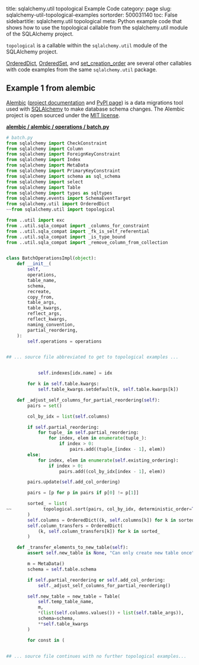 title: sqlalchemy.util topological Example Code
category: page
slug: sqlalchemy-util-topological-examples
sortorder: 500031140
toc: False
sidebartitle: sqlalchemy.util topological
meta: Python example code that shows how to use the topological callable from the sqlalchemy.util module of the SQLAlchemy project.


`topological` is a callable within the `sqlalchemy.util` module of the SQLAlchemy project.

<a href="/sqlalchemy-util-ordereddict-examples.html">OrderedDict</a>,
<a href="/sqlalchemy-util-orderedset-examples.html">OrderedSet</a>,
and <a href="/sqlalchemy-util-set-creation-order-examples.html">set_creation_order</a>
are several other callables with code examples from the same `sqlalchemy.util` package.

## Example 1 from alembic
[Alembic](https://github.com/sqlalchemy/alembic)
([project documentation](https://alembic.sqlalchemy.org/) and
[PyPI page](https://pypi.org/project/alembic/))
is a data migrations tool used with [SQLAlchemy](/sqlalchemy.html) to make
database schema changes. The Alembic project is open sourced under the
[MIT license](https://github.com/sqlalchemy/alembic/blob/master/LICENSE).

[**alembic / alembic / operations / batch.py**](https://github.com/sqlalchemy/alembic/blob/master/alembic/operations/batch.py)

```python
# batch.py
from sqlalchemy import CheckConstraint
from sqlalchemy import Column
from sqlalchemy import ForeignKeyConstraint
from sqlalchemy import Index
from sqlalchemy import MetaData
from sqlalchemy import PrimaryKeyConstraint
from sqlalchemy import schema as sql_schema
from sqlalchemy import select
from sqlalchemy import Table
from sqlalchemy import types as sqltypes
from sqlalchemy.events import SchemaEventTarget
from sqlalchemy.util import OrderedDict
~~from sqlalchemy.util import topological

from ..util import exc
from ..util.sqla_compat import _columns_for_constraint
from ..util.sqla_compat import _fk_is_self_referential
from ..util.sqla_compat import _is_type_bound
from ..util.sqla_compat import _remove_column_from_collection


class BatchOperationsImpl(object):
    def __init__(
        self,
        operations,
        table_name,
        schema,
        recreate,
        copy_from,
        table_args,
        table_kwargs,
        reflect_args,
        reflect_kwargs,
        naming_convention,
        partial_reordering,
    ):
        self.operations = operations


## ... source file abbreviated to get to topological examples ...


            self.indexes[idx.name] = idx

        for k in self.table.kwargs:
            self.table_kwargs.setdefault(k, self.table.kwargs[k])

    def _adjust_self_columns_for_partial_reordering(self):
        pairs = set()

        col_by_idx = list(self.columns)

        if self.partial_reordering:
            for tuple_ in self.partial_reordering:
                for index, elem in enumerate(tuple_):
                    if index > 0:
                        pairs.add((tuple_[index - 1], elem))
        else:
            for index, elem in enumerate(self.existing_ordering):
                if index > 0:
                    pairs.add((col_by_idx[index - 1], elem))

        pairs.update(self.add_col_ordering)

        pairs = [p for p in pairs if p[0] != p[1]]

        sorted_ = list(
~~            topological.sort(pairs, col_by_idx, deterministic_order=True)
        )
        self.columns = OrderedDict((k, self.columns[k]) for k in sorted_)
        self.column_transfers = OrderedDict(
            (k, self.column_transfers[k]) for k in sorted_
        )

    def _transfer_elements_to_new_table(self):
        assert self.new_table is None, "Can only create new table once"

        m = MetaData()
        schema = self.table.schema

        if self.partial_reordering or self.add_col_ordering:
            self._adjust_self_columns_for_partial_reordering()

        self.new_table = new_table = Table(
            self.temp_table_name,
            m,
            *(list(self.columns.values()) + list(self.table_args)),
            schema=schema,
            **self.table_kwargs
        )

        for const in (


## ... source file continues with no further topological examples...

```


